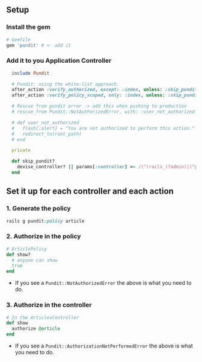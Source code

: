## Setup

### Install the gem

```ruby
# Gemfile
gem 'pundit' # <- add it
```

### Add it to you Application Controller

```ruby
  include Pundit

  # Pundit: using the white-list approach.
  after_action :verify_authorized, except: :index, unless: :skip_pundit?
  after_action :verify_policy_scoped, only: :index, unless: :skip_pundit?

  # Rescue from pundit error -> add this when pushing to production
  # rescue_from Pundit::NotAuthorizedError, with: :user_not_authorized

  # def user_not_authorized
  #   flash[:alert] = "You are not authorized to perform this action."
  #   redirect_to(root_path)
  # end

  private

  def skip_pundit?
    devise_controller? || params[:controller] =~ /(^(rails_)?admin)|(^pages$)/
  end
```

## Set it up for each controller and each action

### 1. Generate the policy

```ruby
rails g pundit:policy article
```
### 2. Authorize in the policy
```ruby
# ArticlePolicy
def show?
  # anyone can show
  true
end
```

* If you see a `Pundit::NotAuthorizedError` the above is what you need to do.

### 3. Authorize in the controller
```ruby
# In the ArticlesController
def show
  authorize @article
end
```

* If you see a `Pundit::AuthorizationNotPerformedError` the above is what you need to do.
